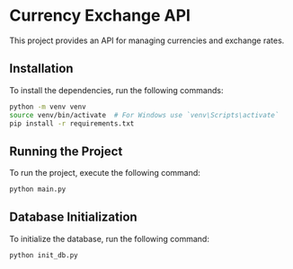 # Currency Exchange API

This project provides an API for managing currencies and exchange rates.

## Installation

To install the dependencies, run the following commands:

```sh
python -m venv venv
source venv/bin/activate  # For Windows use `venv\Scripts\activate`
pip install -r requirements.txt
```


## Running the Project

To run the project, execute the following command:

```sh
python main.py
```

## Database Initialization

To initialize the database, run the following command:

```sh
python init_db.py
```

